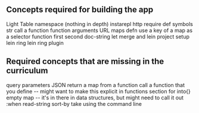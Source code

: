 Concepts required for building the app
-------------------------------------
 Light Table 
 namespace (nothing in depth) 
 instarepl 
 http 
 require 
 def 
 symbols 
 str 
 call a function 
 function arguments 
 URL 
 maps
 defn 
 use a key of a map as a selector function 
 first 
 second 
 doc-string 
 let 
 merge 
 and 
 lein project setup 
 lein 
 ring 
 lein ring plugin 

Required concepts that are missing in the curriculum
----------------------------------------------------
 query parameters
 JSON 
 return a map from a function
 call a function that you define -- might want to make this explicit in functions section
 for 
 into{} 
 empty map -- it's in there in data structures, but might need to call it out
 :when 
 read-string 
 sort-by 
 take
 using the command line

